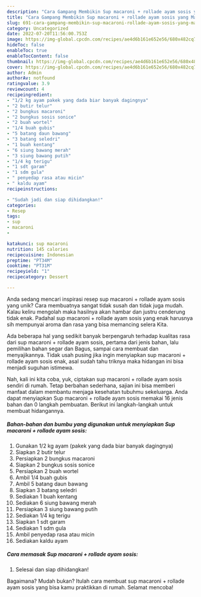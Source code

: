 ```yaml
---
description: "Cara Gampang Membikin Sup macaroni + rollade ayam sosis yang Mantap"
title: "Cara Gampang Membikin Sup macaroni + rollade ayam sosis yang Mantap"
slug: 691-cara-gampang-membikin-sup-macaroni-rollade-ayam-sosis-yang-mantap
category: Uncategorized
date: 2022-07-20T11:56:00.753Z
image: https://img-global.cpcdn.com/recipes/ae4d6b161e652e56/680x482cq70/sup-macaroni-rollade-ayam-sosis-foto-resep-utama.jpg
hideToc: false
enableToc: true
enableTocContent: false
thumbnail: https://img-global.cpcdn.com/recipes/ae4d6b161e652e56/680x482cq70/sup-macaroni-rollade-ayam-sosis-foto-resep-utama.jpg
cover: https://img-global.cpcdn.com/recipes/ae4d6b161e652e56/680x482cq70/sup-macaroni-rollade-ayam-sosis-foto-resep-utama.jpg
author: Admin
authorAv: notfound
ratingvalue: 3.9
reviewcount: 4
recipeingredient:
- "1/2 kg ayam pakek yang dada biar banyak dagingnya"
- "2 butir telur"
- "2 bungkus macaroni"
- "2 bungkus sosis sonice"
- "2 buah wortel"
- "1/4 buah gubis"
- "5 batang daun bawang"
- "3 batang seledri"
- "1 buah kentang"
- "6 siung bawang merah"
- "3 siung bawang putih"
- "1/4 kg terigu"
- "1 sdt garam"
- "1 sdm gula"
- " penyedap rasa atau micin"
- " kaldu ayam"
recipeinstructions:

- "Sudah jadi dan siap dihidangkan!"
categories:
- Resep
tags:
- sup
- macaroni
- 

katakunci: sup macaroni  
nutrition: 145 calories
recipecuisine: Indonesian
preptime: "PT34M"
cooktime: "PT31M"
recipeyield: "1"
recipecategory: Dessert

---
```





Anda sedang mencari inspirasi resep sup macaroni + rollade ayam sosis yang unik? Cara membuatnya sangat tidak susah dan tidak juga mudah. Kalau keliru mengolah maka hasilnya akan hambar dan justru cenderung tidak enak. Padahal sup macaroni + rollade ayam sosis yang enak harusnya sih mempunyai aroma dan rasa yang bisa memancing selera Kita.





Ada beberapa hal yang sedikit banyak berpengaruh terhadap kualitas rasa dari sup macaroni + rollade ayam sosis, pertama dari jenis bahan, lalu pemilihan bahan segar dan Bagus, sampai cara membuat dan menyajikannya. Tidak usah pusing jika ingin menyiapkan sup macaroni + rollade ayam sosis enak,      asal sudah tahu triknya maka hidangan ini bisa menjadi suguhan istimewa.





















Nah, kali ini kita coba, yuk, ciptakan sup macaroni + rollade ayam sosis sendiri di rumah. Tetap berbahan sederhana, sajian ini bisa memberi manfaat dalam membantu menjaga kesehatan tubuhmu sekeluarga. Anda dapat menyiapkan Sup macaroni + rollade ayam sosis memakai 16 jenis bahan dan 0 langkah pembuatan. Berikut ini langkah-langkah untuk membuat hidangannya.

<!--inarticleads1-->

##### Bahan-bahan dan bumbu yang digunakan untuk menyiapkan Sup macaroni + rollade ayam sosis:

1. Gunakan 1/2 kg ayam (pakek yang dada biar banyak dagingnya)
1. Siapkan 2 butir telur
1. Persiapkan 2 bungkus macaroni
1. Siapkan 2 bungkus sosis sonice
1. Persiapkan 2 buah wortel
1. Ambil 1/4 buah gubis
1. Ambil 5 batang daun bawang
1. Siapkan 3 batang seledri
1. Sediakan 1 buah kentang
1. Sediakan 6 siung bawang merah
1. Persiapkan 3 siung bawang putih
1. Sediakan 1/4 kg terigu
1. Siapkan 1 sdt garam
1. Sediakan 1 sdm gula
1. Ambil  penyedap rasa atau micin
1. Sediakan  kaldu ayam




<!--inarticleads2-->

##### Cara memasak Sup macaroni + rollade ayam sosis:


1. Selesai dan siap dihidangkan!



Bagaimana? Mudah bukan? Itulah cara membuat sup macaroni + rollade ayam sosis yang bisa kamu praktikkan di rumah. Selamat mencoba!
